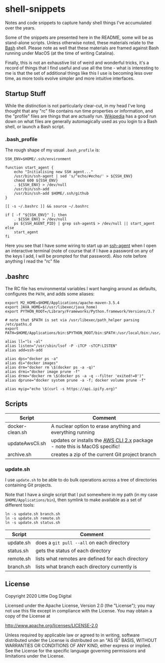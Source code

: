 # shell-snippets
Notes and code snippets to capture handy shell things I've accumulated over the years.

Some of the snippets are presented here in the README, some will be as stand-alone scripts. Unless otherwise noted, these materials relate to the [Bash](https://www.gnu.org/software/bash/) shell. Please note as well that these materials are framed against Bash running under MacOS (at the time of writing Catalina).

Finally, this is not an exhaustive list of weird and wonderful tricks, it's a record of things that I find useful and use all the time - what is interesting to me is that the set of additional things like this I use is becoming less over time, as more tools evolve simpler and more intuitive interfaces.

## Startup Stuff

While the distinction is not particularly clear-cut, in my head I've long thought that any "rc" file contains run time properties or information, and the "profile" files are things that are actually run. [Wikipedia](https://en.wikipedia.org/wiki/Bash_%28Unix_shell%29) has a good run down on what files are generally automagically used as you login to a Bash shell, or launch
a Bash script.

### .bash_profile

The rough shape of my usual `.bash_profile` is:

```
SSH_ENV=$HOME/.ssh/environment

function start_agent {
    echo "Initialising new SSH agent..."
    /usr/bin/ssh-agent | sed 's/^echo/#echo/' > ${SSH_ENV}
    chmod 600 ${SSH_ENV}
    . ${SSH_ENV} > /dev/null
    /usr/bin/ssh-add
    /usr/bin/ssh-add $HOME/.ssh/github
}

[[ -s ~/.bashrc ]] && source ~/.bashrc

if [ -f "${SSH_ENV}" ]; then
    . ${SSH_ENV} > /dev/null
    ps ${SSH_AGENT_PID} | grep ssh-agent$ > /dev/null || start_agent
else
    start_agent
fi
```

Here you see that I have some wiring to start up an [ssh-agent](https://www.ssh.com/ssh/agent) when I open an interactive terminal (note of course that if I have a password on any of the keys I add, I will be prompted for that password). Also note before anything I read the "rc" file

## .bashrc

The RC file has environmental variables I want hanging around as defaults, configures the `PATH`, and adds some aliases:

```
export M2_HOME=$HOME/Applications/apache-maven-3.5.4
export JAVA_HOME=$(/usr/libexec/java_home)
export PYTHON_ROOT=/Library/Frameworks/Python.framework/Versions/3.7

# note that $PATH is set via /usr/libexec/path_helper parsing /etc/paths.d
export PATH=$HOME/Applications/bin:$PYTHON_ROOT/bin:$PATH:/usr/local/bin:/usr/local/sbin:$HOME/Applications/terraform:$JAVA_HOME/bin:$M2_HOME/bin

alias ll="ls -al"
alias listen="/usr/sbin/lsof -P -iTCP -sTCP:LISTEN"
alias add=ssh-add

alias dps="docker ps -a"
alias di="docker images"
alias drm="docker rm \$(docker ps -a -q)"
alias drmi="docker image prune -f"
alias drme="docker rm \$(docker ps -a -q --filter 'exited!=0')"
alias dprune="docker system prune -a -f; docker volume prune -f"

alias myip="echo \$(curl -s https://api.ipify.org)"
```

## Scripts

| Script | Comment |
| ------ | -------- |
| docker-clean.sh | A nuclear option to erase anything and everything running |
| updateAwsCli.sh | updates or installs the [AWS CLI 2.x](https://docs.aws.amazon.com/cli/latest/userguide/install-cliv2-mac.html) package - note this is MacOS specific! |
| archive.sh | creates a zip of the current Git project branch |

### update.sh

I use `update.sh` to be able to do bulk operations across a tree of directories containing Git projects.

Note that I have a single script that I put somewhere in my path (in my case `$HOME/Applications/bin`), then symlink to make available as a set of different tools:

```
ln -s update.sh branch.sh
ln -s update.sh remote.sh
ln -s update.sh status.sh
```

| Script | Comment |
| ------ | ------- |
| update.sh | does a `git pull --all` on each directory |
| status.sh | gets the status of each directory |
| remote.sh | lists what remotes are defined for each directory |
| branch.sh | lists what branch each directory currently is |

## License
Copyright 2020 Little Dog Digital

Licensed under the Apache License, Version 2.0 (the "License"); you may not use this file except in compliance with the License. You may obtain a copy of the License at

   http://www.apache.org/licenses/LICENSE-2.0

Unless required by applicable law or agreed to in writing, software distributed under the License is distributed on an "AS IS" BASIS, WITHOUT WARRANTIES OR CONDITIONS OF ANY KIND, either express or implied. See the License for the specific language governing permissions and limitations under the License.
